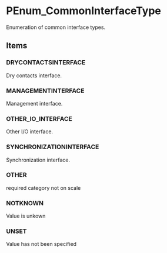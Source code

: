 # PEnum_CommonInterfaceType

Enumeration of common interface types.<!-- end of definition -->

## Items

### DRYCONTACTSINTERFACE
Dry contacts interface.

### MANAGEMENTINTERFACE
Management interface.

### OTHER_IO_INTERFACE
Other I/O interface.

### SYNCHRONIZATIONINTERFACE
Synchronization interface.

### OTHER
required category not on scale

### NOTKNOWN
Value is unkown

### UNSET
Value has not been specified

